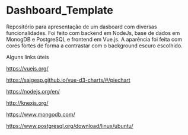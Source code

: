 <h1>Dashboard_Template</h1>

<p>Repositório para apresentação de um dasboard com diversas 
    funcionalidades. Foi feito com backend em NodeJs, base de 
    dados em MonogDB e PostgreSQL e frontend em Vue.js. A aparência
     foi feita com cores fortes de forma a contrastar com o 
     background escuro escolhido.
</p>

<p>Alguns links úteis</p>

<p><a href="https://vuejs.org/">https://vuejs.org/</a></p>
<p><a href="https://saigesp.github.io/vue-d3-charts/#/piechart">https://saigesp.github.io/vue-d3-charts/#/piechart</a></p>
<p><a href="https://nodejs.org/en/">https://nodejs.org/en/</a></p>
<p><a href="http://knexjs.org/">http://knexjs.org/</a></p>
<p><a href="https://www.mongodb.com/">https://www.mongodb.com/</a></p>
<p><a href="https://www.postgresql.org/download/linux/ubuntu/">https://www.postgresql.org/download/linux/ubuntu/</a></p>